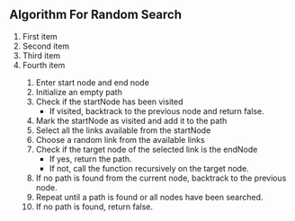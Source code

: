 ##  Algorithm For Random Search

<ol>
  <li>First item</li>
  <li>Second item</li>
  <li>Third item</li>
  <li>Fourth item</li>

<ol>
<li>Enter start node and end node</li>
<li>Initialize an empty path</li>
<li>Check if the startNode has been visited
<ul><li>If visited, backtrack to the previous node and return false.</li></ul>
<li>Mark the startNode as visited and add it to the path </li>
<li>Select all the links available from the startNode</li>
<li>Choose a random link from the available links</li>
<li>Check if the target node of the selected link is the endNode
<ul>
    <li>If yes, return the path.</li>
    <li>If not, call the function recursively on the target node.</li>
</ul></li>    
<li>If no path is found from the current node, backtrack to the previous node.
<li>Repeat until a path is found or all nodes have been searched.
<li>If no path is found, return false.
</ol>
